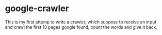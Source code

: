 # google-crawler
This is my first attemp to write a crawler, which suppose to receive an input and crawl the first 10 pages google found, count the words and give it back.
